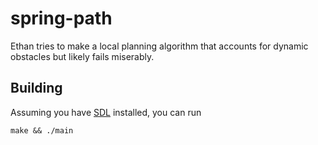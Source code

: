# spring-path

Ethan tries to make a local planning algorithm that accounts for dynamic obstacles but likely fails miserably.

## Building

Assuming you have [SDL](https://www.libsdl.org) installed, you can run
```
make && ./main
```
